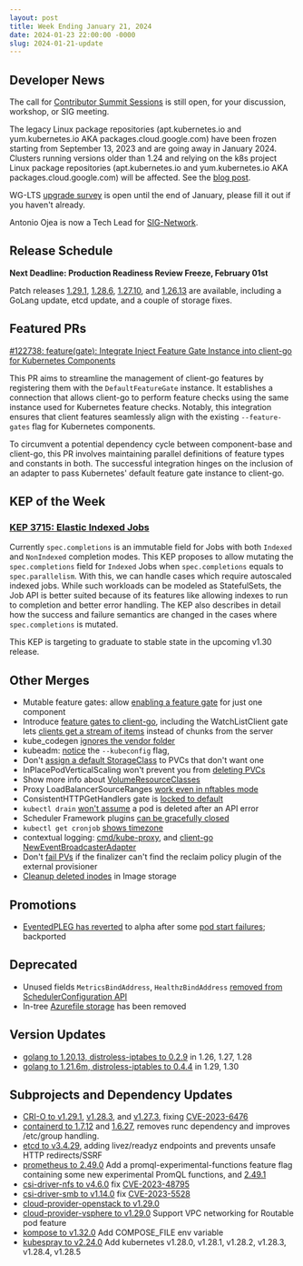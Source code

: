 ```yaml
---
layout: post
title: Week Ending January 21, 2024
date: 2024-01-23 22:00:00 -0000
slug: 2024-01-21-update
---
```


## Developer News

The call for [Contributor Summit Sessions](https://docs.google.com/forms/d/e/1FAIpQLSfndK6hEDUQlC75_fol0NotaK_FrSC1D1EB-GTP3AsLpRecjw/viewform) is still open, for your discussion, workshop, or SIG meeting.

The legacy Linux package repositories (apt.kubernetes.io and yum.kubernetes.io AKA packages.cloud.google.com) have been frozen starting from September 13, 2023 and are going away in January 2024. Clusters running versions older than 1.24 and relying on the k8s project Linux package repositories (apt.kubernetes.io and yum.kubernetes.io AKA packages.cloud.google.com) will be affected. See the [blog post](https://kubernetes.io/blog/2023/08/31/legacy-package-repository-deprecation/).

WG-LTS [upgrade survey](http://bit.ly/k8s-upgrade-survey) is open until the end of January, please fill it out if you haven't already.

Antonio Ojea is now a Tech Lead for [SIG-Network](https://github.com/kubernetes/community/blob/master/sig-network/README.md).

## Release Schedule

**Next Deadline: Production Readiness Review Freeze, February 01st**

Patch releases [1.29.1](https://github.com/kubernetes/kubernetes/blob/master/CHANGELOG/CHANGELOG-1.29.md), [1.28.6](https://github.com/kubernetes/kubernetes/blob/master/CHANGELOG/CHANGELOG-1.28.md), [1.27.10](https://github.com/kubernetes/kubernetes/blob/master/CHANGELOG/CHANGELOG-1.27.md), and [1.26.13](https://github.com/kubernetes/kubernetes/blob/master/CHANGELOG/CHANGELOG-1.26.md) are available, including a GoLang update, etcd update, and a couple of storage fixes.

## Featured PRs

[#122738: feature(gate): Integrate Inject Feature Gate Instance into client-go for Kubernetes Components](https://github.com/kubernetes/kubernetes/pull/122738)

This PR aims to streamline the management of client-go features by registering them with the `DefaultFeatureGate` instance. It establishes a connection that allows client-go to perform feature checks using the same instance used for Kubernetes feature checks. Notably, this integration ensures that client features seamlessly align with the existing `--feature-gates` flag for Kubernetes components. 

To circumvent a potential dependency cycle between component-base and client-go, this PR involves maintaining parallel definitions of feature types and constants in both. The successful integration hinges on the inclusion of an adapter to pass Kubernetes' default feature gate instance to client-go.

## KEP of the Week

### [KEP 3715: Elastic Indexed Jobs](https://github.com/kubernetes/enhancements/tree/master/keps/sig-apps/3715-elastic-indexed-job)

Currently `spec.completions` is an immutable field for Jobs with both `Indexed` and `NonIndexed` completion modes. This KEP proposes to allow mutating the `spec.completions` field for `Indexed` Jobs when `spec.completions` equals to `spec.parallelism`. With this, we can handle cases which require autoscaled indexed jobs. While such workloads can be modeled as StatefulSets, the Job API is better suited because of its features like allowing indexes to run to completion and better error handling. The KEP also describes in detail how the success and failure semantics are changed in the cases where `spec.completions` is mutated.

This KEP is targeting to graduate to stable state in the upcoming v1.30 release.

## Other Merges

* Mutable feature gates: allow [enabling a feature gate](https://github.com/kubernetes/kubernetes/pull/122647) for just one component
* Introduce [feature gates to client-go](https://github.com/kubernetes/kubernetes/pull/122555), including the WatchListClient gate lets [clients get a stream of items](https://github.com/kubernetes/kubernetes/pull/122571) instead of chunks from the server
* kube_codegen [ignores the vendor folder](https://github.com/kubernetes/kubernetes/pull/122729)
* kubeadm: [notice](https://github.com/kubernetes/kubernetes/pull/122735) the `--kubeconfig` flag,
* Don't [assign a default StorageClass](https://github.com/kubernetes/kubernetes/pull/122704) to PVCs that don't want one
* InPlacePodVerticalScaling won't prevent you from [deleting PVCs](https://github.com/kubernetes/kubernetes/pull/122701)
* Show more info about [VolumeResourceClasses](https://github.com/kubernetes/kubernetes/pull/122640)
* Proxy LoadBalancerSourceRanges [work even in nftables mode](https://github.com/kubernetes/kubernetes/pull/122296)
* ConsistentHTTPGetHandlers gate is [locked to default](https://github.com/kubernetes/kubernetes/pull/122578)
* `kubectl drain` [won't assume](https://github.com/kubernetes/kubernetes/pull/122574) a pod is deleted after an API error
* Scheduler Framework plugins [can be gracefully closed](https://github.com/kubernetes/kubernetes/pull/122498)
* `kubectl get cronjob` [shows timezone](https://github.com/kubernetes/kubernetes/pull/122231)
* contextual logging: [cmd/kube-proxy](https://github.com/kubernetes/kubernetes/pull/122197), and [client-go NewEventBroadcasterAdapter](https://github.com/kubernetes/kubernetes/pull/122142)
* Don't [fail PVs](https://github.com/kubernetes/kubernetes/pull/122030) if the finalizer can't find the reclaim policy plugin of the external provisioner
* [Cleanup deleted inodes](https://github.com/kubernetes/kubernetes/pull/121834) in Image storage

## Promotions

* [EventedPLEG has reverted](https://github.com/kubernetes/kubernetes/pull/122697) to alpha after some [pod start failures](https://github.com/kubernetes/kubernetes/issues/121349); backported

## Deprecated

* Unused fields `MetricsBindAddress`, `HealthzBindAddress` [removed from SchedulerConfiguration API](https://github.com/kubernetes/kubernetes/pull/122876)
* In-tree [Azurefile storage](https://github.com/kubernetes/kubernetes/pull/122576) has been removed

## Version Updates

* [golang to 1.20.13, distroless-iptabes to 0.2.9](https://github.com/kubernetes/kubernetes/pull/122714) in 1.26, 1.27, 1.28
* [golang to 1.21.6m, distroless-iptables to 0.4.4](https://github.com/kubernetes/kubernetes/pull/122711) in 1.29, 1.30

## Subprojects and Dependency Updates

* [CRI-O to v1.29.1](https://github.com/cri-o/cri-o/releases/tag/v1.29.1), [v1.28.3](https://github.com/cri-o/cri-o/releases/tag/v1.28.3), and [v1.27.3](https://github.com/cri-o/cri-o/releases/tag/v1.27.3), fixing [CVE-2023-6476](https://github.com/advisories/GHSA-p4rx-7wvg-fwrc)
* [containerd to 1.7.12](https://github.com/containerd/containerd/releases/tag/v1.7.12) and [1.6.27](https://github.com/containerd/containerd/releases/tag/v1.6.27), removes runc dependency and improves /etc/group handling.
* [etcd to v3.4.29](https://github.com/etcd-io/etcd/releases/tag/v3.4.29), adding livez/readyz endpoints and prevents unsafe HTTP redirects/SSRF
* [prometheus to 2.49.0](https://github.com/prometheus/prometheus/releases/tag/v2.49.0) Add a promql-experimental-functions feature flag containing some new experimental PromQL functions, and [2.49.1](https://github.com/prometheus/prometheus/releases/tag/v2.49.1)
* [csi-driver-nfs to v4.6.0](https://github.com/kubernetes-csi/csi-driver-nfs/releases/tag/v4.6.0) fix [CVE-2023-48795](https://github.com/advisories/GHSA-45x7-px36-x8w8)
* [csi-driver-smb to v1.14.0](https://github.com/kubernetes-csi/csi-driver-smb/releases/tag/v1.14.0) fix [CVE-2023-5528](https://github.com/advisories/GHSA-hq6q-c2x6-hmch)
* [cloud-provider-openstack to v1.29.0](https://github.com/kubernetes/cloud-provider-openstack/releases/tag/v1.29.0)
* [cloud-provider-vsphere to v1.29.0](https://github.com/kubernetes/cloud-provider-vsphere/releases/tag/v1.29.0) Support VPC networking for Routable pod feature
* [kompose to v1.32.0](https://github.com/kubernetes/kompose/releases/tag/v1.32.0) Add COMPOSE_FILE env variable
* [kubespray to v2.24.0](https://github.com/kubernetes-sigs/kubespray/releases/tag/v2.24.0) Add kubernetes v1.28.0, v1.28.1, v1.28.2, v1.28.3, v1.28.4, v1.28.5
